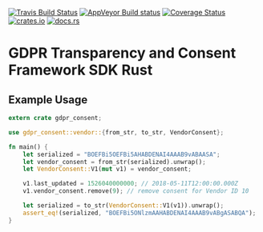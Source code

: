 [![Travis Build Status](https://travis-ci.org/cirla/gdpr_consent.svg?branch=master)](https://travis-ci.org/cirla/gdpr_consent)
[![AppVeyor Build status](https://ci.appveyor.com/api/projects/status/0uccoj1xrgyudp4p/branch/master?svg=true)](https://ci.appveyor.com/project/cirla/gdpr-consent/branch/master)
[![Coverage Status](https://coveralls.io/repos/github/cirla/gdpr_consent/badge.svg?branch=master)](https://coveralls.io/github/cirla/gdpr_consent?branch=master)
[![crates.io](https://img.shields.io/crates/v/gdpr_consent.svg)](https://crates.io/crates/gdpr_consent)
[![docs.rs](https://docs.rs/gdpr_consent/badge.svg)](https://docs.rs/gdpr_consent)

# GDPR Transparency and Consent Framework SDK Rust

## Example Usage

```rust
extern crate gdpr_consent;

use gdpr_consent::vendor::{from_str, to_str, VendorConsent};

fn main() {
    let serialized = "BOEFBi5OEFBi5AHABDENAI4AAAB9vABAASA";
    let vendor_consent = from_str(serialized).unwrap();
    let VendorConsent::V1(mut v1) = vendor_consent;

    v1.last_updated = 1526040000000; // 2018-05-11T12:00:00.000Z
    v1.vendor_consent.remove(9); // remove consent for Vendor ID 10

    let serialized = to_str(VendorConsent::V1(v1)).unwrap();
    assert_eq!(serialized, "BOEFBi5ONlzmAAHABDENAI4AAAB9vABgASABQA");
}
```

